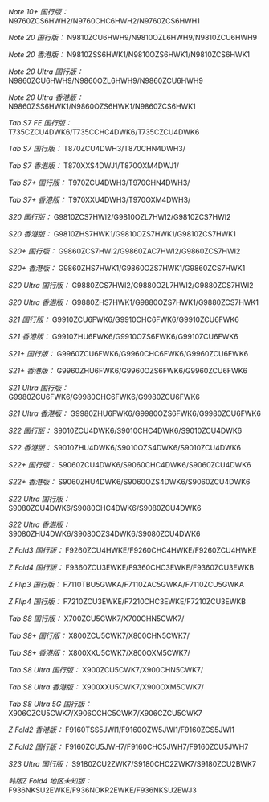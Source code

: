 *Note 10+ 国行版：*
N9760ZCS6HWH2/N9760CHC6HWH2/N9760ZCS6HWH1

*Note 20 国行版：*
N9810ZCU6HWH9/N9810OZL6HWH9/N9810ZCU6HWH9

*Note 20 香港版：*
N9810ZSS6HWK1/N9810OZS6HWK1/N9810ZCS6HWK1

*Note 20 Ultra 国行版：*
N9860ZCU6HWH9/N9860OZL6HWH9/N9860ZCU6HWH9

*Note 20 Ultra 香港版：*
N9860ZSS6HWK1/N9860OZS6HWK1/N9860ZCS6HWK1

*Tab S7 FE 国行版：*
T735CZCU4DWK6/T735CCHC4DWK6/T735CZCU4DWK6

*Tab S7 国行版：*
T870ZCU4DWH3/T870CHN4DWH3/

*Tab S7 香港版：*
T870XXS4DWJ1/T870OXM4DWJ1/

*Tab S7+ 国行版：*
T970ZCU4DWH3/T970CHN4DWH3/

*Tab S7+ 香港版：*
T970XXU4DWH3/T970OXM4DWH3/

*S20 国行版：*
G9810ZCS7HWI2/G9810OZL7HWI2/G9810ZCS7HWI2

*S20 香港版：*
G9810ZHS7HWK1/G9810OZS7HWK1/G9810ZCS7HWK1

*S20+ 国行版：*
G9860ZCS7HWI2/G9860ZAC7HWI2/G9860ZCS7HWI2

*S20+ 香港版：*
G9860ZHS7HWK1/G9860OZS7HWK1/G9860ZCS7HWK1

*S20 Ultra 国行版：*
G9880ZCS7HWI2/G9880OZL7HWI2/G9880ZCS7HWI2

*S20 Ultra 香港版：*
G9880ZHS7HWK1/G9880OZS7HWK1/G9880ZCS7HWK1

*S21 国行版：*
G9910ZCU6FWK6/G9910CHC6FWK6/G9910ZCU6FWK6

*S21 香港版：*
G9910ZHU6FWK6/G9910OZS6FWK6/G9910ZCU6FWK6

*S21+ 国行版：*
G9960ZCU6FWK6/G9960CHC6FWK6/G9960ZCU6FWK6

*S21+ 香港版：*
G9960ZHU6FWK6/G9960OZS6FWK6/G9960ZCU6FWK6

*S21 Ultra 国行版：*
G9980ZCU6FWK6/G9980CHC6FWK6/G9980ZCU6FWK6

*S21 Ultra 香港版：*
G9980ZHU6FWK6/G9980OZS6FWK6/G9980ZCU6FWK6

*S22 国行版：*
S9010ZCU4DWK6/S9010CHC4DWK6/S9010ZCU4DWK6

*S22 香港版：*
S9010ZHU4DWK6/S9010OZS4DWK6/S9010ZCU4DWK6

*S22+ 国行版：*
S9060ZCU4DWK6/S9060CHC4DWK6/S9060ZCU4DWK6

*S22+ 香港版：*
S9060ZHU4DWK6/S9060OZS4DWK6/S9060ZCU4DWK6

*S22 Ultra 国行版：*
S9080ZCU4DWK6/S9080CHC4DWK6/S9080ZCU4DWK6

*S22 Ultra 香港版：*
S9080ZHU4DWK6/S9080OZS4DWK6/S9080ZCU4DWK6

*Z Fold3 国行版：*
F9260ZCU4HWKE/F9260CHC4HWKE/F9260ZCU4HWKE

*Z Fold4 国行版：*
F9360ZCU3EWKE/F9360CHC3EWKE/F9360ZCU3EWKB

*Z Flip3 国行版：*
F7110TBU5GWKA/F7110ZAC5GWKA/F7110ZCU5GWKA

*Z Flip4 国行版：*
F7210ZCU3EWKE/F7210CHC3EWKE/F7210ZCU3EWKB

*Tab S8 国行版：*
X700ZCU5CWK7/X700CHN5CWK7/

*Tab S8+ 国行版：*
X800ZCU5CWK7/X800CHN5CWK7/

*Tab S8+ 香港版：*
X800XXU5CWK7/X800OXM5CWK7/

*Tab S8 Ultra 国行版：*
X900ZCU5CWK7/X900CHN5CWK7/

*Tab S8 Ultra 香港版：*
X900XXU5CWK7/X900OXM5CWK7/

*Tab S8 Ultra 5G 国行版：*
X906CZCU5CWK7/X906CCHC5CWK7/X906CZCU5CWK7

*Z Fold2 香港版：*
F9160TSS5JWI1/F9160OZW5JWI1/F9160ZCS5JWI1

*Z Fold2 国行版：*
F9160ZCU5JWH7/F9160CHC5JWH7/F9160ZCU5JWH7

*S23 Ultra 国行版：*
S9180ZCU2ZWK7/S9180CHC2ZWK7/S9180ZCU2BWK7

*韩版Z Fold4 地区未知版：*
F936NKSU2EWKE/F936NOKR2EWKE/F936NKSU2EWJ3

